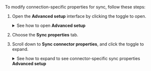 To modify connection-specific properties for sync, follow these steps:

1. Open the **Advanced setup** interface by clicking the toggle to open.

   <details>
     <summary>See how to open <strong>Advanced setup</strong></summary>
     <p><img src="../../images/dataflow-advanced-setup.png" alt="Open Advanced setup" /></p>
    </details>

2. Choose the **Sync properties** tab.

3. Scroll down to **Sync connector properties**, and click the toggle to expand.

   <details>
     <summary>See how to expand to see connector-specific sync properties <strong>Advanced setup</strong></summary>
     <p><img src="../../images/dataflow-set-sync-connector-properties-open.png" alt="Expand connector properties" /></p>
   </details>
